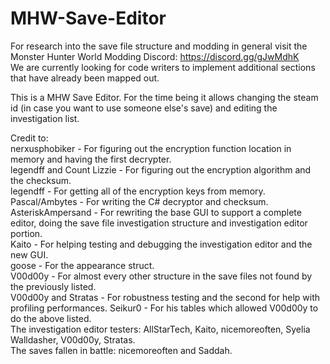 # MHW-Save-Editor
For research into the save file structure and modding in general visit the Monster Hunter World Modding Discord: https://discord.gg/gJwMdhK  
We are currently looking for code writers to implement additional sections that have already been mapped out.  
  
This is a MHW Save Editor. For the time being it allows changing the steam id (in case you want to use someone else's save) and editing the investigation list.  
  
Credit to:  
nerxusphobiker - For figuring out the encryption function location in memory and having the first decrypter.  
legendff and Count Lizzie - For figuring out the encryption algorithm and the checksum.  
legendff - For getting all of the encryption keys from memory.  
Pascal/Ambytes - For writing the C# decryptor and checksum.  
AsteriskAmpersand - For rewriting the base GUI to support a complete editor, doing the save file investigation structure and investigation editor portion.  
Kaito - For helping testing and debugging the investigation editor and the new GUI.  
goose - For the appearance struct.  
V00d00y - For almost every other structure in the save files not found by the previously listed.  
V00d00y and Stratas - For robustness testing and the second for help with profiling performances.
Seikur0 - For his tables which allowed V00d00y to do the above listed.  
The investigation editor testers: AllStarTech, Kaito, nicemoreoften, Syelia Walldasher, V00d00y, Stratas.  
The saves fallen in battle: nicemoreoften and Saddah.
